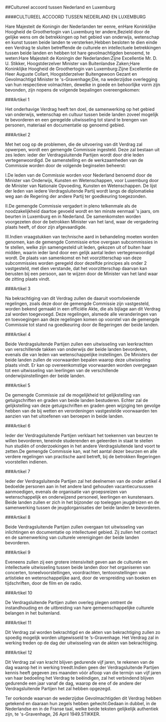 <meta http-equiv='Content-Type' content='text/html; charset=utf-8' />

##Cultureel accoord tussen Nederland en Luxemburg

####CULTUREEL ACCOORD TUSSEN NEDERLAND EN LUXEMBURG

Hare Majesteit de Koningin der Nederlanden ter eenre, enHare Koninklijke Hoogheid de Groothertogin van Luxemburg ter andere,Bezield door de gelijke wens om de betrekkingen op het gebied van onderwijs, wetenschap en kunst tussen beide landen te versterken,Hebben besloten te dien einde een Verdrag te sluiten betreffende de culturele en intellectuele betrekkingen tussen beide landen en hebben tot hare gevolmachtigden benoemd, te weten:Hare Majesteit de Koningin der Nederlanden:Zijne Excellentie Mr. D. U. Stikker, Hoogstderzelver Minister van Buitenlandse Zaken;Hare Koninklijke Hoogheid de Groothertogin van Luxemburg:Zijne Excellentie de Heer Auguste Collart, Hoogstderzelver Buitengewoon Gezant en Gevolmachtigd Minister te 's-Gravenhage;Die, na wederzijdse overlegging van hun respectieve volmachten, dewelke in goede en behoorlijke vorm zijn bevonden, zijn nopens de volgende bepalingen overeengekomen:

###Artikel 1 

Het onderhavige Verdrag heeft ten doel, de samenwerking op het gebied van onderwijs, wetenschap en cultuur tussen beide landen zoveel mogelijk te bevorderen en een geregelde uitwisseling tot stand te brengen van personen, materiaal en documentatie op genoemd gebied.

###Artikel 2 

Met het oog op de problemen, die de uitvoering van dit Verdrag zal opwerpen, wordt een gemengde Commissie ingesteld. Deze zal bestaan uit zes leden: ieder der Verdragsluitende Partijen wordt door drie leden vertegenwoordigd. De samenstelling en de werkzaamheden van de Commissie worden door de volgende beginselen beheerst:

I.De leden van de Commissie worden voor Nederland benoemd door de Minister van Onderwijs, Kunsten en Wetenschappen, voor Luxemburg door de Minister van Nationale Opvoeding, Kunsten en Wetenschappen. De lijst der leden van iedere Verdragsluitende Partij wordt langs de diplomatieke weg aan de Regering der andere Partij ter goedkeuring toegezonden.

II.De gemengde Commissie vergadert in pleno telkenmale als de noodzakelijkheid daartoe gevoeld wordt en ten minste eenmaal 's jaars, om beurten in Luxemburg en in Nederland. De samenkomsten worden voorgezeten door de betrokken Minister van het land, waar de vergadering plaats heeft, of door zijn afgevaardigde.

III.Indien vraagstukken van technische aard in behandeling moeten worden genomen, kan de gemengde Commissie ertoe overgaan subcommissies in te stellen, welke zijn samengesteld uit leden, gekozen uit of buiten haar midden, waarin ieder land door een gelijk aantal leden vertegenwoordigd wordt. De plaats van samenkomst en het voorzitterschap van deze subcommissies worden geregeld door dezelfde principes als onder 2 vastgesteld, met dien verstande, dat het voorzitterschap daarvan kan berusten bij een persoon, aan te wijzen door de Minister van het land waar de zitting plaats vindt.

###Artikel 3 

Na bekrachtiging van dit Verdrag zullen de daaruit voortvloeiende regelingen, zoals deze door de gemengde Commissie zijn vastgesteld, worden bekend gemaakt in een officiële Akte, die als bijlage aan dit Verdrag zal worden toegevoegd. Deze regelingen, alsmede alle veranderingen van en toevoegingen aan deze regelingen komen op voorstel van de gemengde Commissie tot stand na goedkeuring door de Regeringen der beide landen.

###Artikel 4 

Beide Verdragsluitende Partijen zullen een uitwisseling van leerkrachten van verschillende takken van onderwijs der beide landen bevorderen, evenals die van leden van wetenschappelijke instellingen. De Ministers der beide landen zullen de voorwaarden bepalen waarop deze uitwisseling plaats vindt. Er kan op overeenkomstige voorwaarden worden overgegaan tot een uitwisseling van leerlingen van de verschillende onderwijsinstellingen der beide landen.

###Artikel 5 

De gemengde Commissie zal de mogelijkheid tot gelijkstelling van getuigschriften en graden van beide landen bestuderen. Echter zal de gelijkstelling van deze getuigschriften en graden geen wijziging ten gevolge hebben van de bij wetten en verordeningen vastgestelde voorwaarden ten aanzien van het uitoefenen van beroepen in beide landen.

###Artikel 6 

Ieder der Verdragsluitende Partijen verklaart het toekennen van beurzen te willen bevorderen, teneinde studerenden en geleerden in staat te stellen hun studiën of onderzoekingen in het andere Verdragsluitende land voort te zetten.De gemengde Commissie kan, wat het aantal dezer beurzen en alle verdere regelingen van practische aard betreft, bij de betrokken Regeringen voorstellen indienen.

###Artikel 7 

Ieder der Verdragsluitende Partijen zal het deelnemen van de onder artikel 4 bedoelde personen aan in het andere land gehouden vacantiecursussen aanmoedigen, evenals de organisatie van groepsreizen van wetenschappelijk en onderwijzend personeel, leerlingen en kunstenaars. Beide landen zullen er zich in het bijzonder op toeleggen jeugdreizen en de samenwerking tussen de jeugdorganisaties der beide landen te bevorderen.

###Artikel 8 

Beide Verdragsluitende Partijen zullen overgaan tot uitwisseling van inlichtingen en documentatie op intellectueel gebied. Zij zullen het contact en de samenwerking van culturele verenigingen der beide landen bevorderen.

###Artikel 9 

Eveneens zullen zij een grotere intensiviteit geven aan de culturele en intellectuele uitwisseling tussen beide landen door het organiseren van concerten, toneelvoorstellingen, voordrachten, tentoonstellingen van artistieke en wetenschappelijke aard, door de verspreiding van boeken en tijdschriften, door de film en de radio.

###Artikel 10 

De Verdragsluitende Partijen zullen overleg plegen omtrent de instandhouding en de uitbreiding van hare gemeenschappelijke culturele belangen in het buitenland.

###Artikel 11 

Dit Verdrag zal worden bekrachtigd en de akten van bekrachtiging zullen zo spoedig mogelijk worden uitgewisseld te ’s-Gravenhage. Het Verdrag zal in werking treden op de dag der uitwisseling van de akten van bekrachtiging.

###Artikel 12 

Dit Verdrag zal van kracht blijven gedurende vijf jaren, te rekenen van de dag waarop het in werking treedt.Indien geen der Verdragsluitende Partijen kennis heeft gegeven zes maanden vóór afloop van die termijn van vijf jaren van haar bedoeling het Verdrag te beëindigen, zal het verbindend blijven gedurende een jaar vanaf de dag, waarop de ene of de andere der Verdragsluitende Partijen het zal hebben opgezegd.

Ter oorkonde waarvan de wederzijdse Gevolmachtigden dit Verdrag hebben getekend en daaraan hun zegels hebben gehecht.Gedaan in dubbel, in de Nederlandse en in de Franse taal, welke beide teksten gelijkelijk authentiek zijn, te 's-Gravenhage, 26 April 1949.STIKKER.

